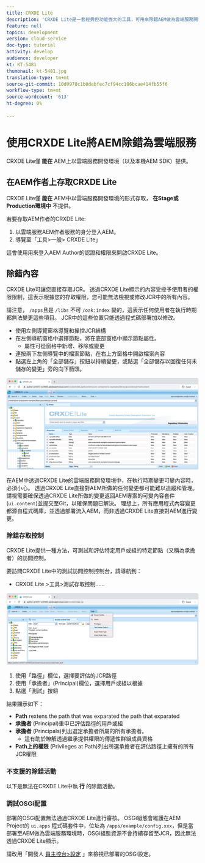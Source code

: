 ```yaml
---
title: CRXDE Lite
description: 'CRXDE Lite是一套經典但功能強大的工具，可用來除錯AEM做為雲端服務開發人員環境。 CRXDE Lite提供一套功能，可協助除錯以檢查所有資源和屬性、控制JCR的可變部分並調查權限。 '
feature: null
topics: development
version: cloud-service
doc-type: tutorial
activity: develop
audience: developer
kt: KT-5481
thumbnail: kt-5481.jpg
translation-type: tm+mt
source-git-commit: 10d0970c1b0debfec7cf94cc106bcae414fb55f6
workflow-type: tm+mt
source-wordcount: '613'
ht-degree: 0%

---
```



# 使用CRXDE Lite將AEM除錯為雲端服務

CRXDE Lite僅 __能在__ AEM上以雲端服務開發環境（以及本機AEM SDK）提供。

## 在AEM作者上存取CRXDE Lite

CRXDE Lite僅 __能在__ AEM中以雲端服務開發環境的形式存取， __在Stage或Production環境中__ 不提供。

若要存取AEM作者的CRXDE Lite:

1. 以雲端服務AEM作者服務的身分登入AEM。
1. 導覽至「工具>一般> CRXDE Lite」

這會使用用來登入AEM Author的認證和權限來開啟CRXDE Lite。

## 除錯內容

CRXDE Lite可讓您直接存取JCR。 透過CRXDE Lite顯示的內容受授予使用者的權限限制，這表示根據您的存取權限，您可能無法檢視或修改JCR中的所有內容。

請注意， `/apps`且是 `/libs` 不可 `/oak:index` 變的，這表示任何使用者在執行時期都無法變更這些項目。 JCR中的這些位置只能透過程式碼部署加以修改。

+ 使用左側導覽窗格導覽和操控JCR結構
+ 在左側導航窗格中選擇節點，將在底部窗格中顯示節點屬性。
   + 屬性可從窗格中新增、移除或變更
+ 連按兩下左側導覽中的檔案節點，在右上方窗格中開啟檔案內容
+ 點選左上角的「全部儲存」按鈕以持續變更，或點選「全部儲存以回復任何未儲存的變更」旁的向下箭頭。

![CRXDE Lite —— 除錯內容](./assets/crxde-lite/debugging-content.png)

在AEM中透過CRXDE Lite的雲端服務開發環境中，在執行時期變更可變內容時，必須小心。
透過CRXDE Lite直接對AEM所做的任何變更都可能難以追蹤和管理。 請視需要確保透過CRXDE Lite所做的變更返回AEM專案的可變內容套件(`ui.content`)並提交至Git，以確保問題已解決。 理想上，所有應用程式內容變更都源自程式碼庫，並透過部署流入AEM，而非透過CRXDE Lite直接對AEM進行變更。

### 除錯存取控制

CRXDE Lite提供一種方法，可測試和評估特定用戶或組的特定節點（又稱為承擔者）的訪問控制。

要訪問CRXDE Lite中的測試訪問控制控制台，請導航到：

+ CRXDE Lite >工具>測試存取控制……

![CRXDE Lite —— 測試存取控制](./assets/crxde-lite/permissions__test-access-control.png)

1. 使用「路徑」欄位，選擇要評估的JCR路徑
1. 使用「承擔者」(Principal)欄位，選擇用戶或組以根據
1. 點選「測試」按鈕

結果顯示如下：

+ __Path__ rextens the path that was exparated the path that exparated
+ __承擔者__ (Principal)重申已評估路徑的用戶或組
+ __承擔者__ (Principals)列出選定承擔者所屬的所有承擔者。
   + 這有助於瞭解透過繼承提供權限的傳遞性群組成員資格
+ __Path上的權限__ (Privileges at Path)列出所選承擔者在評估路徑上擁有的所有JCR權限

### 不支援的除錯活動

以下是無法在CRXDE Lite中執 __行__ 的除錯活動。

### 調試OSGi配置

部署的OSGi配置無法通過CRXDE Lite進行審核。 OSGi組態會維護在AEM Project的 `ui.apps` 程式碼套件中，位址為 `/apps/example/config.xxx`，但是當部署至AEM做為雲端服務環境時，OSGi組態資源不會持續存留至JCR，因此無法透過CRXDE Lite顯示。

請改用「開發人 [員主控台>設定](./developer-console.md#configurations) 」來檢視已部署的OSGi設定。
